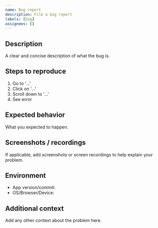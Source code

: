 ```yaml
---
name: Bug report
description: File a bug report
labels: [bug]
assignees: []
---
```


## Description
A clear and concise description of what the bug is.

## Steps to reproduce
1. Go to '...'
2. Click on '...'
3. Scroll down to '...'
4. See error

## Expected behavior
What you expected to happen.

## Screenshots / recordings
If applicable, add screenshots or screen recordings to help explain your problem.

## Environment
- App version/commit:
- OS/Browser/Device:

## Additional context
Add any other context about the problem here.
